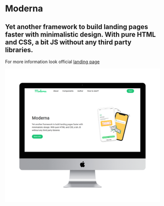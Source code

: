 # Moderna 
## Yet another framework to build landing pages faster with minimalistic design. With pure HTML and CSS, a bit JS without any third party libraries.

For more information look official [landing page]( https://dev-muhammad.github.io/moderna/index.html)

<img align="center" alt="desktop view" src="img/desktop-mockup.png" />

